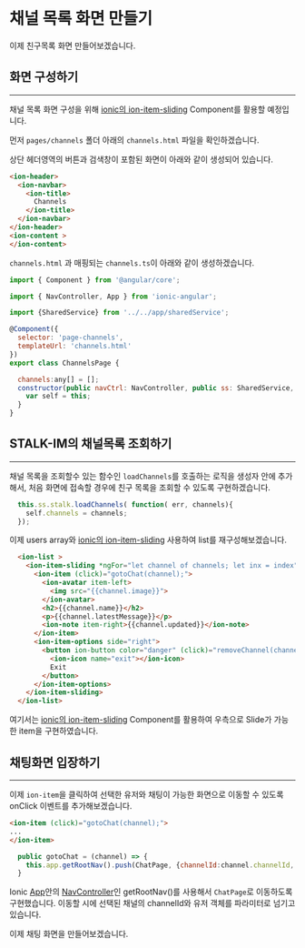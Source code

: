 # 채널 목록 화면 만들기

이제 친구목록 화면 만들어보겠습니다.

## 화면 구성하기
-----------

채널 목록 화면 구성을 위해 [ionic의 ion-item-sliding](http://ionicframework.com/docs/v2/api/components/item/ItemSliding/) Component를 활용할 예정입니다.

먼저 `pages/channels` 폴더 아래의 `channels.html` 파일을 확인하겠습니다.

상단 헤더영역의 버튼과 검색창이 포함된 화면이 아래와 같이 생성되어 있습니다.

```html
<ion-header>
  <ion-navbar>
    <ion-title>
      Channels
    </ion-title>
  </ion-navbar>
</ion-header>
<ion-content >
</ion-content>
```

`channels.html` 과 매핑되는 `channels.ts`이 아래와 같이 생성하겠습니다.

```javascript
import { Component } from '@angular/core';

import { NavController, App } from 'ionic-angular';

import {SharedService} from '../../app/sharedService';

@Component({
  selector: 'page-channels',
  templateUrl: 'channels.html'
})
export class ChannelsPage {

  channels:any[] = [];
  constructor(public navCtrl: NavController, public ss: SharedService, private app:App) {
    var self = this;
  }  
}
```

## STALK-IM의 채널목록 조회하기
-----------

채널 목록을 조회할수 있는 함수인 `loadChannels`를 호출하는 로직을 생성자 안에 추가해서, 처음 화면에 접속할 경우에 친구 목록을 조회할 수 있도록 구현하겠습니다.

```javascript
  this.ss.stalk.loadChannels( function( err, channels){
    self.channels = channels;  
  });
```

이제 users array와 [ionic의 ion-item-sliding](http://ionicframework.com/docs/v2/api/components/item/ItemSliding/) 사용하여 list를 재구성해보겠습니다.

```html
  <ion-list >
    <ion-item-sliding *ngFor="let channel of channels; let inx = index">
      <ion-item (click)="gotoChat(channel);">
        <ion-avatar item-left>
          <img src="{{channel.image}}">
        </ion-avatar>
        <h2>{{channel.name}}</h2>
        <p>{{channel.latestMessage}}</p>
        <ion-note item-right>{{channel.updated}}</ion-note>
      </ion-item>
      <ion-item-options side="right">
        <button ion-button color="danger" (click)="removeChannel(channel, inx)">
          <ion-icon name="exit"></ion-icon>
          Exit
        </button>
      </ion-item-options>
    </ion-item-sliding>
  </ion-list>
```

여기서는 [ionic의 ion-item-sliding](http://ionicframework.com/docs/v2/api/components/item/ItemSliding/) Component를 활용하여 우측으로 Slide가 가능한 item을 구현하였습니다.

## 채팅화면 입장하기
-----------

이제 `ion-item`을 클릭하여 선택한 유저와 채팅이 가능한 화면으로 이동할 수 있도록 onClick 이벤트를 추가해보겠습니다.
```html
<ion-item (click)="gotoChat(channel);">
...
</ion-item>
```

```javascript
  public gotoChat = (channel) => {
    this.app.getRootNav().push(ChatPage, {channelId:channel.channelId, users:channel.users});
  }
```

Ionic [App](https://ionicframework.com/docs/v2/api/components/app/App/)안의 [NavController](https://ionicframework.com/docs/v2/api/navigation/NavController/)인 getRootNav()를 사용해서 `ChatPage`로 이동하도록 구현했습니다. 이동할 시에 선택된 채널의 channelId와 유저 객체를 파라미터로 넘기고 있습니다. 

이제 채팅 화면을 만들어보겠습니다.